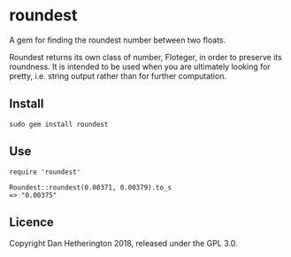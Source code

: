 # roundest

A gem for finding the roundest number between two floats.

Roundest returns its own class of number, Floteger, in order to preserve its roundness.  It is intended to be used when you are ultimately looking for pretty, i.e. string output rather than for further computation.

## Install

    sudo gem install roundest

## Use

    require 'roundest'

    Roundest::roundest(0.00371, 0.00379).to_s
    => "0.00375"

## Licence

Copyright Dan Hetherington 2018, released under the GPL 3.0.